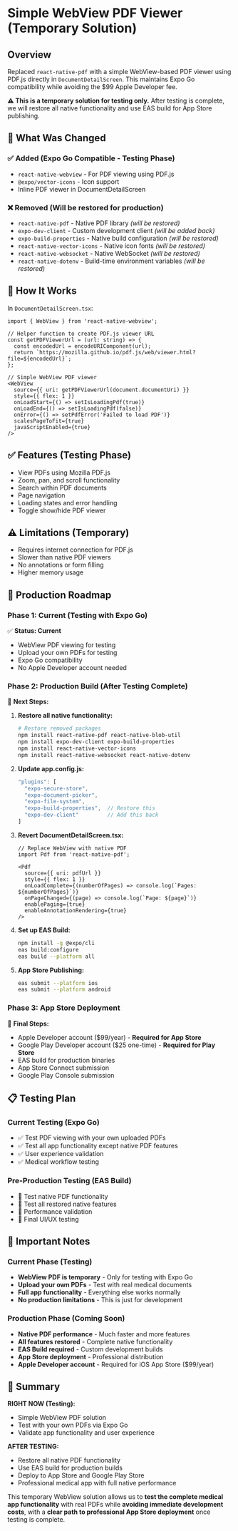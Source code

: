 # Simple WebView PDF Viewer (Temporary Solution)

## Overview
Replaced `react-native-pdf` with a simple WebView-based PDF viewer using PDF.js directly in `DocumentDetailScreen`. This maintains Expo Go compatibility while avoiding the $99 Apple Developer fee.

**⚠️ This is a temporary solution for testing only.** After testing is complete, we will restore all native functionality and use EAS build for App Store publishing.

## 🎯 What Was Changed

### ✅ Added (Expo Go Compatible - Testing Phase)
- `react-native-webview` - For PDF viewing using PDF.js
- `@expo/vector-icons` - Icon support  
- Inline PDF viewer in DocumentDetailScreen

### ❌ Removed (Will be restored for production)
- `react-native-pdf` - Native PDF library *(will be restored)*
- `expo-dev-client` - Custom development client *(will be added back)*
- `expo-build-properties` - Native build configuration *(will be restored)*
- `react-native-vector-icons` - Native icon fonts *(will be restored)*
- `react-native-websocket` - Native WebSocket *(will be restored)*
- `react-native-dotenv` - Build-time environment variables *(will be restored)*

## 📱 How It Works

In `DocumentDetailScreen.tsx`:

```tsx
import { WebView } from 'react-native-webview';

// Helper function to create PDF.js viewer URL
const getPDFViewerUrl = (url: string) => {
  const encodedUrl = encodeURIComponent(url);
  return `https://mozilla.github.io/pdf.js/web/viewer.html?file=${encodedUrl}`;
};

// Simple WebView PDF viewer
<WebView
  source={{ uri: getPDFViewerUrl(document.documentUri) }}
  style={{ flex: 1 }}
  onLoadStart={() => setIsLoadingPdf(true)}
  onLoadEnd={() => setIsLoadingPdf(false)}
  onError={() => setPdfError('Failed to load PDF')}
  scalesPageToFit={true}
  javaScriptEnabled={true}
/>
```

## ✅ Features (Testing Phase)
- View PDFs using Mozilla PDF.js
- Zoom, pan, and scroll functionality  
- Search within PDF documents
- Page navigation
- Loading states and error handling
- Toggle show/hide PDF viewer

## ⚠️ Limitations (Temporary)
- Requires internet connection for PDF.js
- Slower than native PDF viewers
- No annotations or form filling
- Higher memory usage

## 🚀 Production Roadmap

### **Phase 1: Current (Testing with Expo Go)**
✅ **Status: Current**
- WebView PDF viewing for testing
- Upload your own PDFs for testing
- Expo Go compatibility
- No Apple Developer account needed

### **Phase 2: Production Build (After Testing Complete)**
🎯 **Next Steps:**

1. **Restore all native functionality:**
   ```bash
   # Restore removed packages
   npm install react-native-pdf react-native-blob-util
   npm install expo-dev-client expo-build-properties
   npm install react-native-vector-icons
   npm install react-native-websocket react-native-dotenv
   ```

2. **Update app.config.js:**
   ```js
   "plugins": [
     "expo-secure-store",
     "expo-document-picker", 
     "expo-file-system",
     "expo-build-properties",  // Restore this
     "expo-dev-client"         // Add this back
   ]
   ```

3. **Revert DocumentDetailScreen.tsx:**
   ```tsx
   // Replace WebView with native PDF
   import Pdf from 'react-native-pdf';
   
   <Pdf 
     source={{ uri: pdfUrl }}
     style={{ flex: 1 }}
     onLoadComplete={(numberOfPages) => console.log(`Pages: ${numberOfPages}`)}
     onPageChanged={(page) => console.log(`Page: ${page}`)}
     enablePaging={true}
     enableAnnotationRendering={true}
   />
   ```

4. **Set up EAS Build:**
   ```bash
   npm install -g @expo/cli
   eas build:configure
   eas build --platform all
   ```

5. **App Store Publishing:**
   ```bash
   eas submit --platform ios
   eas submit --platform android
   ```

### **Phase 3: App Store Deployment**
🏪 **Final Steps:**
- Apple Developer account ($99/year) - **Required for App Store**
- Google Play Developer account ($25 one-time) - **Required for Play Store**
- EAS build for production binaries
- App Store Connect submission
- Google Play Console submission

## 📋 Testing Plan

### **Current Testing (Expo Go)**
- ✅ Test PDF viewing with your own uploaded PDFs
- ✅ Test all app functionality except native PDF features
- ✅ User experience validation
- ✅ Medical workflow testing

### **Pre-Production Testing (EAS Build)**
- 🔄 Test native PDF functionality
- 🔄 Test all restored native features
- 🔄 Performance validation
- 🔄 Final UI/UX testing

## 📌 Important Notes

### **Current Phase (Testing)**
- **WebView PDF is temporary** - Only for testing with Expo Go
- **Upload your own PDFs** - Test with real medical documents
- **Full app functionality** - Everything else works normally
- **No production limitations** - This is just for development

### **Production Phase (Coming Soon)**
- **Native PDF performance** - Much faster and more features
- **All features restored** - Complete native functionality  
- **EAS Build required** - Custom development builds
- **App Store deployment** - Professional distribution
- **Apple Developer account** - Required for iOS App Store ($99/year)

## 🔄 Summary

**RIGHT NOW (Testing):**
- Simple WebView PDF solution
- Test with your own PDFs via Expo Go
- Validate app functionality and user experience

**AFTER TESTING:**
- Restore all native PDF functionality
- Use EAS build for production builds
- Deploy to App Store and Google Play Store
- Professional medical app with full native performance

This temporary WebView solution allows us to **test the complete medical app functionality** with real PDFs while **avoiding immediate development costs**, with a **clear path to professional App Store deployment** once testing is complete. 